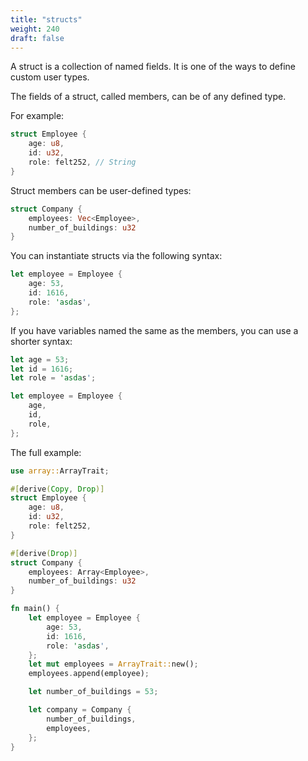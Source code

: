 ```yaml
---
title: "structs"
weight: 240
draft: false
---
```


A struct is a collection of named fields. It is one of the ways to define custom user types.

The fields of a struct, called members, can be of any defined type.

For example:

```rust {.codebox}
struct Employee {
    age: u8,
    id: u32,
    role: felt252, // String
}
```

Struct members can be user-defined types:

```rust {.codebox}
struct Company {
    employees: Vec<Employee>,
    number_of_buildings: u32
}
```

You can instantiate structs via the following syntax:

```rust {.codebox}
let employee = Employee {
    age: 53,
    id: 1616,
    role: 'asdas',
};
```

If you have variables named the same as the members, you can use a shorter syntax:

```rust {.codebox}
let age = 53;
let id = 1616;
let role = 'asdas';

let employee = Employee {
    age,
    id,
    role,
};
```

The full example:

```rust {.codebox}
use array::ArrayTrait;

#[derive(Copy, Drop)]
struct Employee {
    age: u8,
    id: u32,
    role: felt252,
}

#[derive(Drop)]
struct Company {
    employees: Array<Employee>,
    number_of_buildings: u32
}

fn main() {
    let employee = Employee {
        age: 53,
        id: 1616,
        role: 'asdas',
    };
    let mut employees = ArrayTrait::new();
    employees.append(employee);

    let number_of_buildings = 53;

    let company = Company {
        number_of_buildings,
        employees,
    };
}
```
